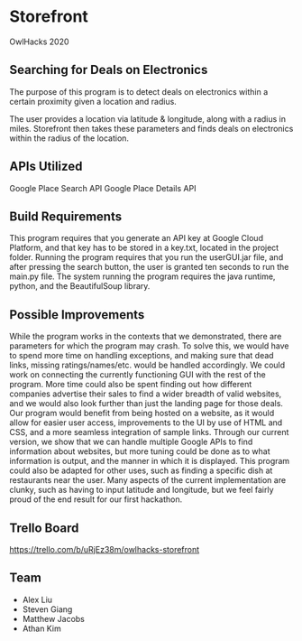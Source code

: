 # Storefront
OwlHacks 2020

## Searching for Deals on Electronics

The purpose of this program is to detect deals on electronics within a certain proximity given a location and radius.

The user provides a location via latitude & longitude, along with a radius in miles. Storefront then takes these parameters and finds deals on electronics within the radius of the location.

## APIs Utilized

Google Place Search API
Google Place Details API

## Build Requirements

This program requires that you generate an API key at Google Cloud Platform, and that key has to be stored in a key.txt, located in the project folder.
Running the program requires that you run the userGUI.jar file, and after pressing the search button, the user is granted ten seconds to run the main.py file. 
The system running the program requires the java runtime, python, and the BeautifulSoup library.

## Possible Improvements

While the program works in the contexts that we demonstrated, there are parameters for which the program may crash. To solve this, we would have to spend more time on handling
exceptions, and making sure that dead links, missing ratings/names/etc. would be handled accordingly. 
We could work on connecting the currently functioning GUI with the rest of the program.
More time could also be spent finding out how different companies advertise their sales to find a wider breadth of valid websites, and we would also look further than
just the landing page for those deals.
Our program would benefit from being hosted on a website, as it would allow for easier user access, improvements to the UI by use of HTML and CSS, and a more seamless
integration of sample links.
Through our current version, we show that we can handle multiple Google APIs to find information about websites, but more tuning could be done as to what information
is output, and the manner in which it is displayed. 
This program could also be adapted for other uses, such as finding a specific dish at restaurants near the user.
Many aspects of the current implementation are clunky, such as having to input latitude and longitude, but we feel fairly proud of the end result for our first hackathon.

## Trello Board
https://trello.com/b/uRjEz38m/owlhacks-storefront

## Team

 * Alex Liu
 * Steven Giang
 * Matthew Jacobs
 * Athan Kim
